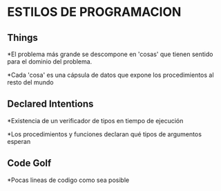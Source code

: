# ESTILOS DE PROGRAMACION

## Things

*El problema más grande se descompone en 'cosas' que tienen sentido para el dominio del problema.

*Cada 'cosa' es una cápsula de datos que expone los procedimientos al resto del mundo

## Declared Intentions

*Existencia de un verificador de tipos en tiempo de ejecución

*Los procedimientos y funciones declaran qué tipos de argumentos esperan

## Code Golf

*Pocas lineas de codigo como sea posible
